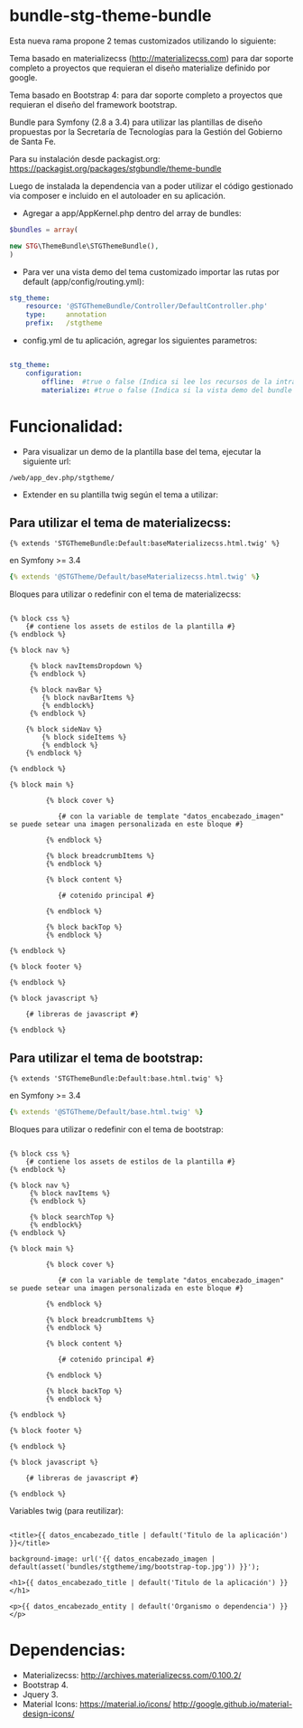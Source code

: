 # bundle-stg-theme-bundle

Esta nueva rama propone 2 temas customizados utilizando lo siguiente: 

Tema basado en materializecss (http://materializecss.com) para dar soporte completo a proyectos que requieran el diseño materialize definido por google.

Tema basado en Bootstrap 4: para dar soporte completo a proyectos que requieran el diseño del framework bootstrap.


Bundle para Symfony (2.8 a 3.4) para utilizar las plantillas de diseño propuestas por la Secretaría de Tecnologías para la Gestión del Gobierno de Santa Fe.

Para su instalación desde packagist.org: https://packagist.org/packages/stgbundle/theme-bundle

Luego de instalada la dependencia van a poder utilizar el código gestionado via composer e incluido en el autoloader en su aplicación.

- Agregar a app/AppKernel.php dentro del array de bundles:

```php
$bundles = array(

new STG\ThemeBundle\STGThemeBundle(),
)
```

- Para ver una vista demo del tema customizado importar las rutas por default (app/config/routing.yml):

```yml
stg_theme:
    resource: '@STGThemeBundle/Controller/DefaultController.php'
    type:     annotation
    prefix:   /stgtheme
```

- config.yml de tu aplicación, agregar los siguientes parametros:

```yml

stg_theme:
    configuration:
        offline:  #true o false (Indica si lee los recursos de la intranet de gobierno o de servidores cdn externos).
        materialize: #true o false (Indica si la vista demo del bundle renderiza la basada en materializecss o en bootstrap, son las vistas de ejemplo de maquetación)

```
Funcionalidad:
=============

- Para visualizar un demo de la plantilla base del tema, ejecutar la siguiente url:

```
/web/app_dev.php/stgtheme/
```

- Extender en su plantilla twig según el tema a utilizar: 

Para utilizar el tema de materializecss:
---------------------------------------

```twig
{% extends 'STGThemeBundle:Default:baseMaterializecss.html.twig' %}
```
en Symfony >= 3.4 

```yml
{% extends '@STGTheme/Default/baseMaterializecss.html.twig' %}
```

Bloques para utilizar o redefinir con el tema de materializecss:

```twig

{% block css %}
    {# contiene los assets de estilos de la plantilla #}
{% endblock %}

{% block nav %}

     {% block navItemsDropdown %}
     {% endblock %}
     
     {% block navBar %}
        {% block navBarItems %}
        {% endblock%}
     {% endblock %}

    {% block sideNav %}
        {% block sideItems %}
        {% endblock %}        
    {% endblock %}
     
{% endblock %}

{% block main %}
    
         {% block cover %}
         
            {# con la variable de template "datos_encabezado_imagen" se puede setear una imagen personalizada en este bloque #}
         
         {% endblock %}
    
         {% block breadcrumbItems %}                                 
         {% endblock %}
         
         {% block content %}        
         
            {# cotenido principal #}
         
         {% endblock %}
         
         {% block backTop %}         
         {% endblock %}
    
{% endblock %}

{% block footer %}

{% endblock %}

{% block javascript %}

    {# libreras de javascript #}

{% endblock %}

```


Para utilizar el tema de bootstrap:
-----------------------------------

```twig
{% extends 'STGThemeBundle:Default:base.html.twig' %}
```
en Symfony >= 3.4 

```yml
{% extends '@STGTheme/Default/base.html.twig' %}
```

Bloques para utilizar o redefinir con el tema de bootstrap:

```twig

{% block css %}
    {# contiene los assets de estilos de la plantilla #}
{% endblock %}

{% block nav %}
     {% block navItems %}
     {% endblock %}
     
     {% block searchTop %}     
     {% endblock%}
{% endblock %}

{% block main %}
    
         {% block cover %}
         
            {# con la variable de template "datos_encabezado_imagen" se puede setear una imagen personalizada en este bloque #}
         
         {% endblock %}
    
         {% block breadcrumbItems %}                                 
         {% endblock %}
         
         {% block content %}        
         
            {# cotenido principal #}
         
         {% endblock %}
         
         {% block backTop %}         
         {% endblock %}
    
{% endblock %}

{% block footer %}

{% endblock %}

{% block javascript %}

    {# libreras de javascript #}

{% endblock %}

```

Variables twig (para reutilizar):

```twig

<title>{{ datos_encabezado_title | default('Titulo de la aplicación') }}</title>

background-image: url('{{ datos_encabezado_imagen |  default(asset('bundles/stgtheme/img/bootstrap-top.jpg')) }}');

<h1>{{ datos_encabezado_title | default('Titulo de la aplicación') }}</h1>

<p>{{ datos_encabezado_entity | default('Organismo o dependencia') }}</p>

```

Dependencias:
============

- Materializecss: http://archives.materializecss.com/0.100.2/
- Bootstrap 4.
- Jquery 3.
- Material Icons: https://material.io/icons/ http://google.github.io/material-design-icons/
